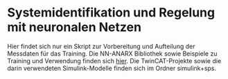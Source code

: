 # Systemidentifikation und Regelung mit neuronalen Netzen
Hier findet sich nur ein Skript zur Vorbereitung und Aufteilung der Messdaten für das Training. Die NN-ANARX Bibliothek sowie Beispiele zu Training und Verwendung finden sich [hier](https://github.com/halentin/NN-ANARX).
Die TwinCAT-Projekte sowie die darin verwendeten Simulink-Modelle finden sich im Ordner simulink+sps.